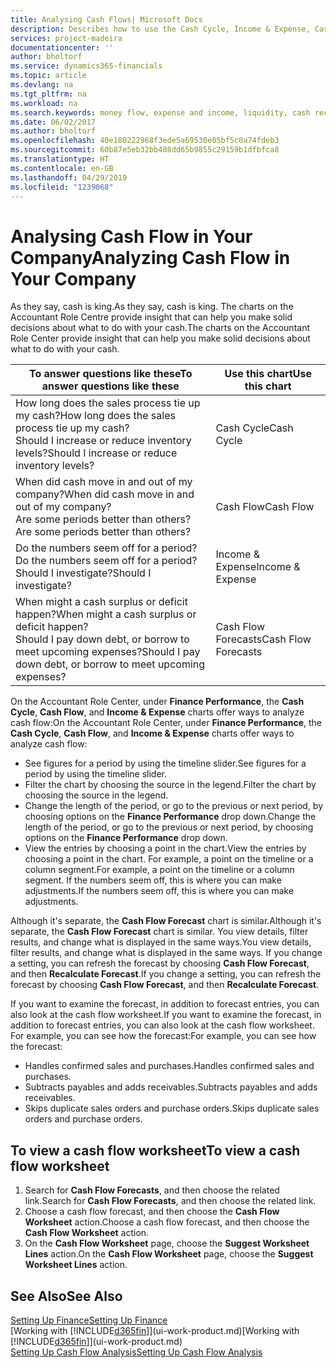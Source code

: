 ```yaml
---
title: Analysing Cash Flows| Microsoft Docs
description: Describes how to use the Cash Cycle, Income & Expense, Cash Flow, and Cash Flow Forecast charts to analyze the past and future flow of money in and out of your company.
services: project-madeira
documentationcenter: ''
author: bholtorf
ms.service: dynamics365-financials
ms.topic: article
ms.devlang: na
ms.tgt_pltfrm: na
ms.workload: na
ms.search.keywords: money flow, expense and income, liquidity, cash receipts minus cash payments, Cartera
ms.date: 06/02/2017
ms.author: bholtorf
ms.openlocfilehash: 40e180222968f3ede5a69530e05bf5c0a74fdeb3
ms.sourcegitcommit: 60b87e5eb32bb408dd65b9855c29159b1dfbfca8
ms.translationtype: HT
ms.contentlocale: en-GB
ms.lasthandoff: 04/29/2019
ms.locfileid: "1239068"
---
```

# <a name="analyzing-cash-flow-in-your-company"></a><span data-ttu-id="8e94c-103">Analysing Cash Flow in Your Company</span><span class="sxs-lookup"><span data-stu-id="8e94c-103">Analyzing Cash Flow in Your Company</span></span>
<span data-ttu-id="8e94c-104">As they say, cash is king.</span><span class="sxs-lookup"><span data-stu-id="8e94c-104">As they say, cash is king.</span></span> <span data-ttu-id="8e94c-105">The charts on the Accountant Role Centre provide insight that can help you make solid decisions about what to do with your cash.</span><span class="sxs-lookup"><span data-stu-id="8e94c-105">The charts on the Accountant Role Center provide insight that can help you make solid decisions about what to do with your cash.</span></span>  

| <span data-ttu-id="8e94c-106">To answer questions like these</span><span class="sxs-lookup"><span data-stu-id="8e94c-106">To answer questions like these</span></span> | <span data-ttu-id="8e94c-107">Use this chart</span><span class="sxs-lookup"><span data-stu-id="8e94c-107">Use this chart</span></span> |
| --- | --- |
| <span data-ttu-id="8e94c-108">How long does the sales process tie up my cash?</span><span class="sxs-lookup"><span data-stu-id="8e94c-108">How long does the sales process tie up my cash?</span></span></br> <span data-ttu-id="8e94c-109">Should I increase or reduce inventory levels?</span><span class="sxs-lookup"><span data-stu-id="8e94c-109">Should I increase or reduce inventory levels?</span></span> |<span data-ttu-id="8e94c-110">Cash Cycle</span><span class="sxs-lookup"><span data-stu-id="8e94c-110">Cash Cycle</span></span> |
| <span data-ttu-id="8e94c-111">When did cash move in and out of my company?</span><span class="sxs-lookup"><span data-stu-id="8e94c-111">When did cash move in and out of my company?</span></span></br> <span data-ttu-id="8e94c-112">Are some periods better than others?</span><span class="sxs-lookup"><span data-stu-id="8e94c-112">Are some periods better than others?</span></span> |<span data-ttu-id="8e94c-113">Cash Flow</span><span class="sxs-lookup"><span data-stu-id="8e94c-113">Cash Flow</span></span> |
| <span data-ttu-id="8e94c-114">Do the numbers seem off for a period?</span><span class="sxs-lookup"><span data-stu-id="8e94c-114">Do the numbers seem off for a period?</span></span></br> <span data-ttu-id="8e94c-115">Should I investigate?</span><span class="sxs-lookup"><span data-stu-id="8e94c-115">Should I investigate?</span></span> |<span data-ttu-id="8e94c-116">Income & Expense</span><span class="sxs-lookup"><span data-stu-id="8e94c-116">Income & Expense</span></span> |
| <span data-ttu-id="8e94c-117">When might a cash surplus or deficit happen?</span><span class="sxs-lookup"><span data-stu-id="8e94c-117">When might a cash surplus or deficit happen?</span></span></br> <span data-ttu-id="8e94c-118">Should I pay down debt, or borrow to meet upcoming expenses?</span><span class="sxs-lookup"><span data-stu-id="8e94c-118">Should I pay down debt, or borrow to meet upcoming expenses?</span></span> |<span data-ttu-id="8e94c-119">Cash Flow Forecasts</span><span class="sxs-lookup"><span data-stu-id="8e94c-119">Cash Flow Forecasts</span></span> |

<span data-ttu-id="8e94c-120">On the Accountant Role Center, under **Finance Performance**, the **Cash Cycle**, **Cash Flow**, and **Income & Expense** charts offer ways to analyze cash flow:</span><span class="sxs-lookup"><span data-stu-id="8e94c-120">On the Accountant Role Center, under **Finance Performance**, the **Cash Cycle**, **Cash Flow**, and **Income & Expense** charts offer ways to analyze cash flow:</span></span>  

* <span data-ttu-id="8e94c-121">See figures for a period by using the timeline slider.</span><span class="sxs-lookup"><span data-stu-id="8e94c-121">See figures for a period by using the timeline slider.</span></span>  
* <span data-ttu-id="8e94c-122">Filter the chart by choosing the source in the legend.</span><span class="sxs-lookup"><span data-stu-id="8e94c-122">Filter the chart by choosing the source in the legend.</span></span>  
* <span data-ttu-id="8e94c-123">Change the length of the period, or go to the previous or next period, by choosing options on the **Finance Performance** drop down.</span><span class="sxs-lookup"><span data-stu-id="8e94c-123">Change the length of the period, or go to the previous or next period, by choosing options on the **Finance Performance** drop down.</span></span>  
* <span data-ttu-id="8e94c-124">View the entries by choosing a point in the chart.</span><span class="sxs-lookup"><span data-stu-id="8e94c-124">View the entries by choosing a point in the chart.</span></span> <span data-ttu-id="8e94c-125">For example, a point on the timeline or a column segment.</span><span class="sxs-lookup"><span data-stu-id="8e94c-125">For example, a point on the timeline or a column segment.</span></span> <span data-ttu-id="8e94c-126">If the numbers seem off, this is where you can make adjustments.</span><span class="sxs-lookup"><span data-stu-id="8e94c-126">If the numbers seem off, this is where you can make adjustments.</span></span>  

<span data-ttu-id="8e94c-127">Although it's separate, the **Cash Flow Forecast** chart is similar.</span><span class="sxs-lookup"><span data-stu-id="8e94c-127">Although it's separate, the **Cash Flow Forecast** chart is similar.</span></span> <span data-ttu-id="8e94c-128">You view details, filter results, and change what is displayed in the same ways.</span><span class="sxs-lookup"><span data-stu-id="8e94c-128">You view details, filter results, and change what is displayed in the same ways.</span></span> <span data-ttu-id="8e94c-129">If you change a setting, you can refresh the forecast by choosing **Cash Flow Forecast**, and then **Recalculate Forecast**.</span><span class="sxs-lookup"><span data-stu-id="8e94c-129">If you change a setting, you can refresh the forecast by choosing **Cash Flow Forecast**, and then **Recalculate Forecast**.</span></span>

<span data-ttu-id="8e94c-130">If you want to examine the forecast, in addition to forecast entries, you can also look at the cash flow worksheet.</span><span class="sxs-lookup"><span data-stu-id="8e94c-130">If you want to examine the forecast, in addition to forecast entries, you can also look at the cash flow worksheet.</span></span> <span data-ttu-id="8e94c-131">For example, you can see how the forecast:</span><span class="sxs-lookup"><span data-stu-id="8e94c-131">For example, you can see how the forecast:</span></span>

* <span data-ttu-id="8e94c-132">Handles confirmed sales and purchases.</span><span class="sxs-lookup"><span data-stu-id="8e94c-132">Handles confirmed sales and purchases.</span></span>  
* <span data-ttu-id="8e94c-133">Subtracts payables and adds receivables.</span><span class="sxs-lookup"><span data-stu-id="8e94c-133">Subtracts payables and adds receivables.</span></span>  
* <span data-ttu-id="8e94c-134">Skips duplicate sales orders and purchase orders.</span><span class="sxs-lookup"><span data-stu-id="8e94c-134">Skips duplicate sales orders and purchase orders.</span></span>  

## <a name="to-view-a-cash-flow-worksheet"></a><span data-ttu-id="8e94c-135">To view a cash flow worksheet</span><span class="sxs-lookup"><span data-stu-id="8e94c-135">To view a cash flow worksheet</span></span>
1. <span data-ttu-id="8e94c-136">Search for **Cash Flow Forecasts**, and then choose the related link.</span><span class="sxs-lookup"><span data-stu-id="8e94c-136">Search for **Cash Flow Forecasts**, and then choose the related link.</span></span>  
2. <span data-ttu-id="8e94c-137">Choose a cash flow forecast, and then choose the **Cash Flow Worksheet** action.</span><span class="sxs-lookup"><span data-stu-id="8e94c-137">Choose a cash flow forecast, and then choose the **Cash Flow Worksheet** action.</span></span>  
3. <span data-ttu-id="8e94c-138">On the **Cash Flow Worksheet** page, choose the **Suggest Worksheet Lines** action.</span><span class="sxs-lookup"><span data-stu-id="8e94c-138">On the **Cash Flow Worksheet** page, choose the **Suggest Worksheet Lines** action.</span></span>  

## <a name="see-also"></a><span data-ttu-id="8e94c-139">See Also</span><span class="sxs-lookup"><span data-stu-id="8e94c-139">See Also</span></span>
[<span data-ttu-id="8e94c-140">Setting Up Finance</span><span class="sxs-lookup"><span data-stu-id="8e94c-140">Setting Up Finance</span></span>](finance-setup-finance.md)  
<span data-ttu-id="8e94c-141">[Working with [!INCLUDE[d365fin](includes/d365fin_md.md)]](ui-work-product.md)</span><span class="sxs-lookup"><span data-stu-id="8e94c-141">[Working with [!INCLUDE[d365fin](includes/d365fin_md.md)]](ui-work-product.md)</span></span>  
[<span data-ttu-id="8e94c-142">Setting Up Cash Flow Analysis</span><span class="sxs-lookup"><span data-stu-id="8e94c-142">Setting Up Cash Flow Analysis</span></span>](finance-setup-cash-flow-analyses.md)  
